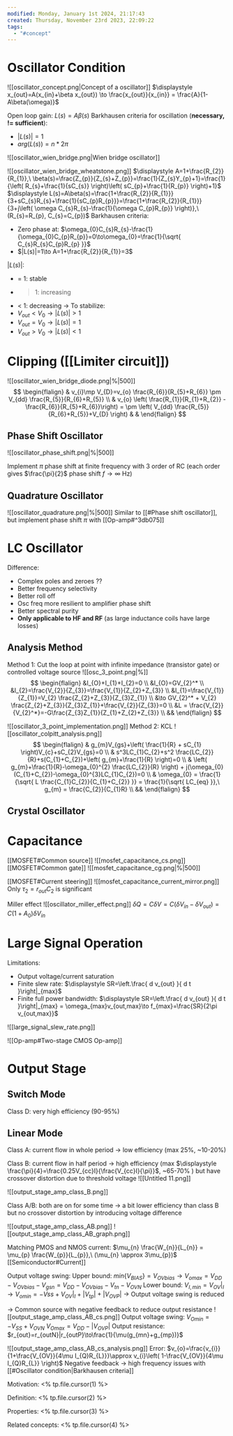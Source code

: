 ```yaml
---
modified: Monday, January 1st 2024, 21:17:43
created: Thursday, November 23rd 2023, 22:09:22
tags:
  - "#concept"
---
```


# Oscillator Condition
![[oscillator_concept.png|Concept of a oscillator]]
$\displaystyle x_{out}=A(x_{in}+\beta x_{out}) \to \frac{x_{out}}{x_{in}} = \frac{A}{1- A\beta(\omega)}$

Open loop gain: $L(s)=A\beta(s)$
Barkhausen criteria for oscillation (**necessary, != sufficient**):
- $|L(s)|=1$
- $arg(L(s))=n*2\pi$

![[oscillator_wien_bridge.png|Wien bridge oscillator]]

![[oscillator_wien_bridge_wheatstone.png]]
$\displaystyle A=1+\frac{R_{2}}{R_{1}},\ \beta(s)=\frac{Z_{p}}{Z_{s}+Z_{p}}=\frac{1}{Z_{s}Y_{p}+1}=\frac{1}{\left( R_{s}+\frac{1}{sC_{s}} \right)\left( sC_{p}+\frac{1}{R_{p}} \right)+1}$
$\displaystyle L(s)=A\beta(s)=\frac{1+\frac{R_{2}}{R_{1}}}{3+sC_{s}R_{s}+\frac{1}{sC_{p}R_{p}}}=\frac{1+\frac{R_{2}}{R_{1}}}{3+j\left( \omega C_{s}R_{s}-\frac{1}{\omega C_{p}R_{p}} \right)},\ (R_{s}=R_{p}, C_{s}=C_{p})$
Barkhausen criteria:
- Zero phase at: $\omega_{0}C_{s}R_{s}-\frac{1}{\omega_{0}C_{p}R_{p}}=0\to\omega_{0}=\frac{1}{\sqrt{ C_{s}R_{s}C_{p}R_{p} }}$
- $|L(s)|=1\to A=1+\frac{R_{2}}{R_{1}}=3$

$|L(s)|:$
- = 1: stable
- > 1: increasing
- < 1: decreasing
-> To stabilize:
- $V_{out} < V_{0}\to|L(s)| > 1$
- $V_{out} = V_{0}\to|L(s)| = 1$
- $V_{out} > V_{0}\to|L(s)| < 1$

# Clipping ([[Limiter circuit]])

![[oscillator_wien_bridge_diode.png|%|500]]
$$
\begin{flalign}
 & v_{i}\mp V_{D}=v_{o} \frac{R_{6}}{R_{5}+R_{6}} \pm V_{dd} \frac{R_{5}}{R_{6}+R_{5}} \\
 & v_{o} \left( \frac{R_{1}}{R_{1}+R_{2}} - \frac{R_{6}}{R_{5}+R_{6}}\right) = \pm \left( V_{dd} \frac{R_{5}}{R_{6}+R_{5}}+V_{D} \right)
 &  & 
\end{flalign}
$$

## Phase Shift Oscillator
![[oscillator_phase_shift.png|%|500]]

Implement $\pi$ phase shift at finite frequency with 3 order of RC (each order gives $\frac{\pi}{2}$ phase shift $f\to\infty$ Hz)

## Quadrature Oscillator
![[oscillator_quadrature.png|%|500]]
Similar to [[#Phase shift oscillator]], but implement phase shift $\pi$ with [[Op-amp#^3db075]]


# LC Oscillator
Difference:
- Complex poles and zeroes ??
- Better frequency selectivity
- Better roll off
- Osc freq more resilient to amplifier phase shift
- Better spectral purity
- **Only applicable to HF and RF** (as large inductance coils have large losses)

## Analysis Method
Method 1: Cut the loop at point with infinite impedance (transistor gate) or controlled voltage source
![[osc_3_point.png|%]]
$$
\begin{flalign}
&I_{O}+I_{1}+I_{2}=0 \\
&I_{O}=GV_{2}^* \\
&I_{2}=\frac{V_{2}}{Z_{3}}=\frac{V_{1}}{Z_{2}+Z_{3}} \\
&I_{1}=\frac{V_{1}}{Z_{1}}=V_{2} \frac{Z_{2}+Z_{3}}{Z_{3}Z_{1}}  \\
&\to GV_{2}^* + V_{2} \frac{Z_{2}+Z_{3}}{Z_{3}Z_{1}}+\frac{V_{2}}{Z_{3}}=0 \\
&L = \frac{V_{2}}{V_{2}^*}=-G\frac{Z_{3}Z_{1}}{Z_{1}+Z_{2}+Z_{3}} \\
&&
\end{flalign}
$$

![[oscillator_3_point_implementation.png]]
Method 2: KCL
![[oscillator_colpitt_analysis.png]]
$$
\begin{flalign}
 & g_{m}V_{gs}+\left( \frac{1}{R} + sC_{1} \right)V_{c}+sC_{2}V_{gs}=0 \\
 & s^3LC_{1}C_{2}+s^2 \frac{LC_{2}}{R}+s(C_{1}+C_{2})+\left( g_{m}+\frac{1}{R} \right)=0 \\
 & \left( g_{m}+\frac{1}{R}-\omega_{0}^{2} \frac{LC_{2}}{R} \right) + j(\omega_{0}(C_{1}+C_{2})-\omega_{0}^{3}LC_{1}C_{2})=0 \\
 & \omega_{0} = \frac{1}{\sqrt{ L \frac{C_{1}C_{2}}{C_{1}+C_{2}} }} = \frac{1}{\sqrt{ LC_{eq} }},\ g_{m} = \frac{C_{2}}{C_{1}R} \\
&&
\end{flalign}
$$
## Crystal Oscillator



# Capacitance

[[MOSFET#Common source]]
![[mosfet_capacitance_cs.png]]
[[MOSFET#Common gate]]
![[mosfet_capacitance_cg.png|%|500]]

[[MOSFET#Current steering]]
![[mosfet_capacitance_current_mirror.png]]
Only $\tau_{2}=r_{out}C_{2}$ is significant



Miller effect
![[oscillator_miller_effect.png]]
$\delta Q=C\delta V=C(\delta V_{in}-\delta V_{out})=C(1+A_{0})\delta V_{in}$

# Large Signal Operation

Limitations:
- Output voltage/current saturation
- Finite slew rate: $\displaystyle SR=\left.\frac{ d v_{out} }{ d t }\right|_{max}$
- Finite full power bandwidth: $\displaystyle SR=\left.\frac{ d v_{out} }{ d t }\right|_{max} = \omega_{max}v_{out,max}\to f_{max}=\frac{SR}{2\pi v_{out,max}}$

![[large_signal_slew_rate.png]]

![[Op-amp#Two-stage CMOS Op-amp]]

# Output Stage
## Switch Mode
Class D: very high efficiency (90-95%)

## Linear Mode
Class A: current flow in whole period -> low efficiency (max 25%, ~10-20%)

Class B: current flow in half period -> high efficiency (max $\displaystyle \frac{\pi}{4}=\frac{0.25V_{cc}I}{\frac{V_{cc}I}{\pi}}$, ~65-70% ) but have crossover distortion due to threshold voltage
![[Untitled 11.png]]


![[output_stage_amp_class_B.png]]

Class A/B: both are on for some time -> a bit lower efficiency than class B but no crossover distortion by introducing voltage difference

![[output_stage_amp_class_AB.png]]
![[output_stage_amp_class_AB_graph.png]]

Matching PMOS and NMOS current:
$\mu_{n} \frac{W_{n}}{L_{n}} = \mu_{p} \frac{W_{p}}{L_{p}},\ (\mu_{n} \approx 3\mu_{p})$ [[Semiconductor#Current]]

Output voltage swing:
Upper bound: $min\{ V_{BIAS} \}=V_{OVbias}\to V_{omax} = V_{DD}-V_{OVbias}-V_{gsn} = V_{DD}-V_{OVbias}-V_{tn}-V_{OVN}$
Lower bound: $V_{I,min}=V_{OV}|_{I}\to V_{omin}=-Vss+V_{OV}|_{I}+|V_{tp}|+|V_{OVP}|$
-> Output voltage swing is reduced 

-> Common source with negative feedback to reduce output resistance
![[output_stage_amp_class_AB_cs.png]]
Output voltage swing: 
$V_{Omin}=-V_{SS}+V_{OVN}$
$V_{Omax}=V_{DD}-|V_{OVP}|$
Output resistance: $r_{out}=r_{outN}|r_{outP}\to\frac{1}{\mu(g_{mn}+g_{mp})}$

![[output_stage_amp_class_AB_cs_analysis.png]]
Error: $v_{o}=\frac{v_{i}}{1+\frac{V_{OV}}{4\mu I_{Q}R_{L}}}\approx v_{i}\left( 1-\frac{V_{OV}}{4\mu I_{Q}R_{L}} \right)$
Negative feedback -> high frequency issues with [[#Oscillator condition|Barkhausen criteria]] 

Motivation:
<% tp.file.cursor(1) %> 

Definition:
<% tp.file.cursor(2) %> 

Properties:
<% tp.file.cursor(3) %>

Related concepts:
<% tp.file.cursor(4) %>




